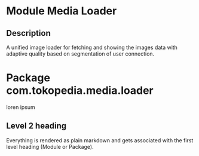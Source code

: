 # Module Media Loader

## Description

A unified image loader for fetching and showing the images data with adaptive quality based on segmentation of user connection.

# Package com.tokopedia.media.loader

loren ipsum

## Level 2 heading

Everything is rendered as plain markdown and gets associated with the first level heading
(Module or Package).
